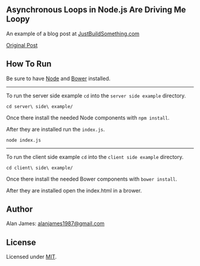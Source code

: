 Asynchronous Loops in Node.js Are Driving Me Loopy
---

An example of a blog post at [JustBuildSomething.com](http://justbuildsomething.com/)

[Original Post](http://justbuildsomething.com/asynchronous-loops-in-node-js/)

How To Run
---
Be sure to have [Node](http://nodejs.org/) and [Bower](http://bower.io/) installed.

---

To run the server side example `cd` into the `server side example` directory.

`cd server\ side\ example/`

Once there install the needed Node components with `npm install`.

After they are installed run the `index.js`.

`node index.js`

---

To run the client side example `cd` into the `client side example` directory.

`cd client\ side\ example/`

Once there install the needed Bower components with `bower install`.

After they are installed open the index.html in a brower.

Author
---
Alan James: [alanjames1987@gmail.com](mailto:alanjames1987@gmail.com)

License
---
Licensed under [MIT](https://github.com/JustBuildSomething/Asynchronous-Loops-in-Node.js-Are-Driving-Me-Loopy/blob/master/LICENSE).